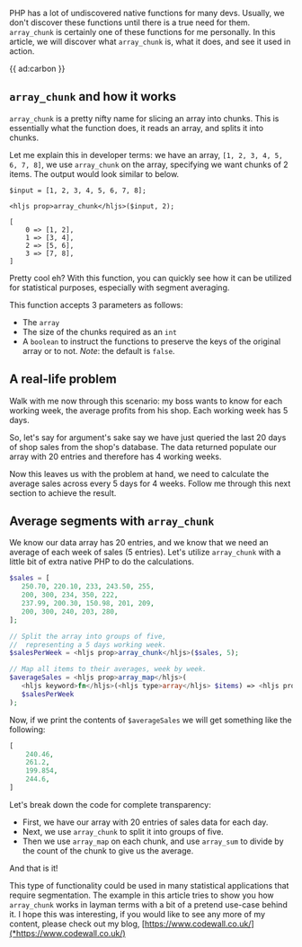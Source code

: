 PHP has a lot of undiscovered native functions for many devs. Usually, we don't discover these functions until there is a true need for them. `array_chunk` is certainly one of these functions for me personally. In this article, we will discover what `array_chunk` is, what it does, and see it used in action.
 
 {{ ad:carbon }}
 
## `array_chunk` and how it works
 
`array_chunk` is a pretty nifty name for slicing an array into chunks. This is essentially what the function does, it reads an array, and splits it into chunks. 

Let me explain this in developer terms: we have an array, `[1, 2, 3, 4, 5, 6, 7, 8]`, we use `array_chunk` on the array, specifying we want chunks of 2 items. The output would look similar to below.

```
$input = [1, 2, 3, 4, 5, 6, 7, 8];

<hljs prop>array_chunk</hljs>($input, 2);

[
    0 => [1, 2], 
    1 => [3, 4], 
    2 => [5, 6], 
    3 => [7, 8],
]
```
 
Pretty cool eh? With this function, you can quickly see how it can be utilized for statistical purposes, especially with segment averaging.
 
This function accepts 3 parameters as follows:
 
-   The `array`
-   The size of the chunks required as an `int`
-   A `boolean` to instruct the functions to preserve the keys of the original array or to not. _Note_: the default is `false`.
 
## A real-life problem
 
Walk with me now through this scenario: my boss wants to know for each working week, the average profits from his shop. Each working week has 5 days. 

So, let's say for argument's sake say we have just queried the last 20 days of shop sales from the shop's database. The data returned populate our array with 20 entries and therefore has 4 working weeks. 

Now this leaves us with the problem at hand, we need to calculate the average sales across every 5 days for 4 weeks. Follow me through this next section to achieve the result.
 
## Average segments with `array_chunk`
 
We know our data array has 20 entries, and we know that we need an average of each week of sales (5 entries). Let's utilize `array_chunk` with a little bit of extra native PHP to do the calculations.
 
 ```php
$sales = [
    250.70, 220.10, 233, 243.50, 255,
    200, 300, 234, 350, 222,
    237.99, 200.30, 150.98, 201, 209,
    200, 300, 240, 203, 280,
];

// Split the array into groups of five, 
//  representing a 5 days working week.
$salesPerWeek = <hljs prop>array_chunk</hljs>($sales, 5);

// Map all items to their averages, week by week.
$averageSales = <hljs prop>array_map</hljs>(
    <hljs keyword>fn</hljs>(<hljs type>array</hljs> $items) => <hljs prop>array_sum</hljs>($items) / <hljs prop>count</hljs>($items),
    $salesPerWeek
);
```

Now, if we print the contents of `$averageSales` we will get something like the following:

```php
[
    240.46,
    261.2,
    199.854,
    244.6,
]
```

Let's break down the code for complete transparency:
 
-   First, we have our array with 20 entries of sales data for each day.
-   Next, we use `array_chunk` to split it into groups of five.
-   Then we use `array_map` on each chunk, and use `array_sum` to divide by the count of the chunk to give us the average.

And that is it!
 
This type of functionality could be used in many statistical applications that require segmentation. The example in this article tries to show you how `array_chunk` works in layman terms with a bit of a pretend use-case behind it. I hope this was interesting, if you would like to see any more of my content, please check out my blog, [https://www.codewall.co.uk/](*https://www.codewall.co.uk/)
